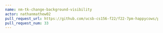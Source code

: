 ```yaml
---
name: nm-tk-change-background-visibility
actor: nathanmathew02
pull_request_url: https://github.com/ucsb-cs156-f22/f22-7pm-happycows/pull/33
pull_request_num: 33
---
```

